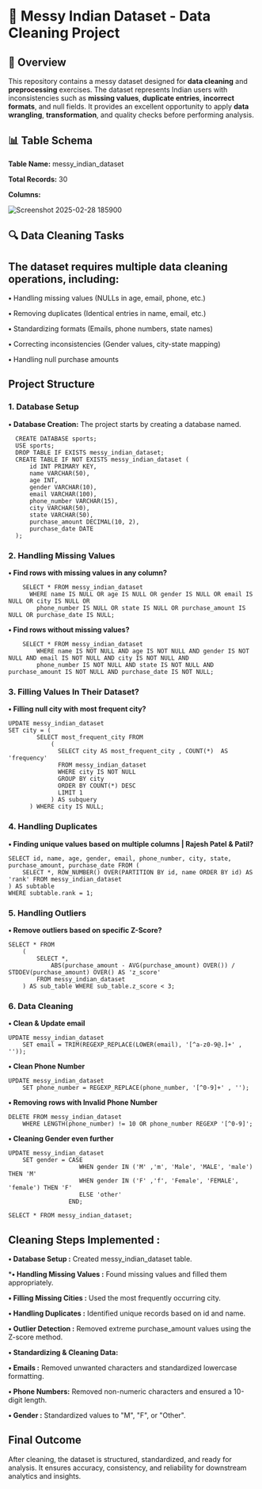 # 🧹 Messy Indian Dataset - Data Cleaning Project
## 📌 Overview
This repository contains a messy dataset designed for **data cleaning** and **preprocessing** exercises. The dataset represents Indian users with inconsistencies such as **missing values**, **duplicate entries**, **incorrect formats**, and null fields. It provides an excellent opportunity to apply **data wrangling**, **transformation**, and quality checks before performing analysis.

## 📊 Table Schema

**Table Name:** messy_indian_dataset

**Total Records:** 30

**Columns:**

![Screenshot 2025-02-28 185900](https://github.com/user-attachments/assets/e2ae2ccd-fbda-4c21-b191-7292dcf331b0)
## 🔍 Data Cleaning Tasks
## The dataset requires multiple data cleaning operations, including:
**•** Handling missing values (NULLs in age, email, phone, etc.)

**•** Removing duplicates (Identical entries in name, email, etc.)

**•** Standardizing formats (Emails, phone numbers, state names)

**•** Correcting inconsistencies (Gender values, city-state mapping)

**•** Handling null purchase amounts

## Project Structure

### **1. Database Setup**
   **•** **Database Creation:** The project starts by creating a database named.

   
      CREATE DATABASE sports;
      USE sports;
      DROP TABLE IF EXISTS messy_indian_dataset;
      CREATE TABLE IF NOT EXISTS messy_indian_dataset (
          id INT PRIMARY KEY,
          name VARCHAR(50),
          age INT,
          gender VARCHAR(10),
          email VARCHAR(100),
          phone_number VARCHAR(15),
          city VARCHAR(50),
          state VARCHAR(50),
          purchase_amount DECIMAL(10, 2),
          purchase_date DATE
      );
### **2. Handling Missing Values**
  **• Find rows with missing values in any column?**
       
        SELECT * FROM messy_indian_dataset 
          WHERE name IS NULL OR age IS NULL OR gender IS NULL OR email IS NULL OR city IS NULL OR
            phone_number IS NULL OR state IS NULL OR purchase_amount IS NULL OR purchase_date IS NULL;

  **• Find rows without missing values?**
  
        SELECT * FROM messy_indian_dataset 
        	WHERE name IS NOT NULL AND age IS NOT NULL AND gender IS NOT NULL AND email IS NOT NULL AND city IS NOT NULL AND
            phone_number IS NOT NULL AND state IS NOT NULL AND purchase_amount IS NOT NULL AND purchase_date IS NOT NULL;
 
### **3. Filling Values In Their Dataset?**
  **• Filling null city with most frequent city?**

    UPDATE messy_indian_dataset 
    SET city = (			
            SELECT most_frequent_city FROM
                (
                  SELECT city AS most_frequent_city , COUNT(*)  AS 'frequency' 
                  FROM messy_indian_dataset
                  WHERE city IS NOT NULL
                  GROUP BY city
                  ORDER BY COUNT(*) DESC
                  LIMIT 1
                ) AS subquery
          ) WHERE city IS NULL;

### **4. Handling Duplicates**
**• Finding unique values based on multiple columns | Rajesh Patel & Patil?**

    SELECT id, name, age, gender, email, phone_number, city, state, purchase_amount, purchase_date FROM (
        SELECT *, ROW_NUMBER() OVER(PARTITION BY id, name ORDER BY id) AS 'rank' FROM messy_indian_dataset
    ) AS subtable
    WHERE subtable.rank = 1;

### **5. Handling Outliers**
**• Remove outliers based on specific Z-Score?**

    SELECT * FROM
        (
            SELECT *, 
                ABS(purchase_amount - AVG(purchase_amount) OVER()) / STDDEV(purchase_amount) OVER() AS 'z_score'
            FROM messy_indian_dataset
        ) AS sub_table WHERE sub_table.z_score < 3;

### **6. Data Cleaning**

**• Clean & Update email**
  
    UPDATE messy_indian_dataset 
        SET email = TRIM(REGEXP_REPLACE(LOWER(email), '[^a-z0-9@.]+' , ''));
  

**• Clean Phone Number**

    UPDATE messy_indian_dataset 
        SET phone_number = REGEXP_REPLACE(phone_number, '[^0-9]+' , '');

**• Removing rows with Invalid Phone Number**
  
    DELETE FROM messy_indian_dataset
        WHERE LENGTH(phone_number) != 10 OR phone_number REGEXP '[^0-9]';

**• Cleaning Gender even further**

    UPDATE messy_indian_dataset
        SET gender = CASE
                        WHEN gender IN ('M' ,'m', 'Male', 'MALE', 'male') THEN 'M'
                        WHEN gender IN ('F' ,'f', 'Female', 'FEMALE', 'female') THEN 'F'
                        ELSE 'other'
                     END;
    
    SELECT * FROM messy_indian_dataset;

## Cleaning Steps Implemented  :
**• Database Setup               :** Created messy_indian_dataset table.

***• Handling Missing Values      :** Found missing values and filled them appropriately.

**• Filling Missing Cities       :** Used the most frequently occurring city.

**• Handling Duplicates          :** Identified unique records based on id and name.

**• Outlier Detection            :** Removed extreme purchase_amount values using the Z-score method.

**• Standardizing & Cleaning Data:**

  **• Emails       :** Removed unwanted characters and standardized lowercase formatting.
  
  **• Phone Numbers:** Removed non-numeric characters and ensured a 10-digit length.
  
  **• Gender       :** Standardized values to "M", "F", or "Other".
  

## **Final Outcome**
After cleaning, the dataset is structured, standardized, and ready for analysis. It ensures accuracy, consistency, and reliability for downstream analytics and insights.
